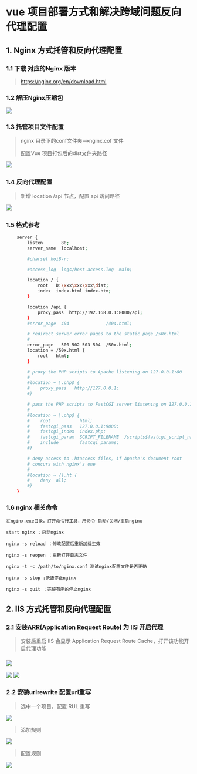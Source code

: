 # vue 项目部署方式和解决跨域问题反向代理配置

## 1. Nginx 方式托管和反向代理配置

### 	1.1	下载 对应的Nginx 版本 

> https://nginx.org/en/download.html

### 	1.2 	解压Nginx压缩包

<img src="https://raw.githubusercontent.com/Edward1220/Vue-project-publish-and-proxy-config/master/image/nginxpath.png"/>

### 	1.3 	托管项目文件配置

> nginx 目录下的conf文件夹——>nginx.cof 文件
>
> 配置Vue 项目打包后的dist文件夹路径

​	<img src="https://raw.githubusercontent.com/Edward1220/Vue-project-publish-and-proxy-config/master/image/configdistpath.png"/>

### 1.4	 反向代理配置

> 新增 location /api 节点，配置 api 访问路径

​		<img src="https://raw.githubusercontent.com/Edward1220/Vue-project-publish-and-proxy-config/master/image/configapipath.png"/>

### 1.5	格式参考

```bash
    server {
        listen       80;
        server_name  localhost;

        #charset koi8-r;

        #access_log  logs/host.access.log  main;

        location / {
            root   D:\xxx\xxx\xxx\dist;
            index  index.html index.htm;
        }

        location /api {
            proxy_pass  http://192.168.0.1:8000/api;
        }
        #error_page  404              /404.html;

        # redirect server error pages to the static page /50x.html
        #
        error_page   500 502 503 504  /50x.html;
        location = /50x.html {
            root   html;
        }

        # proxy the PHP scripts to Apache listening on 127.0.0.1:80
        #
        #location ~ \.php$ {
        #    proxy_pass   http://127.0.0.1;
        #}

        # pass the PHP scripts to FastCGI server listening on 127.0.0.1:9000
        #
        #location ~ \.php$ {
        #    root           html;
        #    fastcgi_pass   127.0.0.1:9000;
        #    fastcgi_index  index.php;
        #    fastcgi_param  SCRIPT_FILENAME  /scripts$fastcgi_script_name;
        #    include        fastcgi_params;
        #}

        # deny access to .htaccess files, if Apache's document root
        # concurs with nginx's one
        #
        #location ~ /\.ht {
        #    deny  all;
        #}
    }
```



### 1.6	nginx 相关命令

```
在nginx.exe目录，打开命令行工具，用命令 启动/关闭/重启nginx  

start nginx ：启动nginx

nginx -s reload ：修改配置后重新加载生效

nginx -s reopen ：重新打开日志文件

nginx -t -c /path/to/nginx.conf 测试nginx配置文件是否正确

nginx -s stop :快速停止nginx

nginx -s quit ：完整有序的停止nginx
```



## 2.	IIS 方式托管和反向代理配置

### 	2.1	安装ARR(Application Request Route) 为 IIS 开启代理

> 安装后重启 IIS 会显示 Application Request Route Cache，打开该功能开启代理功能

### <img src="https://raw.githubusercontent.com/Edward1220/Vue-project-publish-and-proxy-config/master/image/arr.png"/>

<img src="https://raw.githubusercontent.com/Edward1220/Vue-project-publish-and-proxy-config/master/image/configproxy.png"/>

<img src="https://raw.githubusercontent.com/Edward1220/Vue-project-publish-and-proxy-config/master/image/setproxyenable.png"/>

### 	2.2	安装urlrewrite 配置url重写

> 选中一个项目，配置 RUL 重写 

![](https://raw.githubusercontent.com/Edward1220/Vue-project-publish-and-proxy-config/master/image/configurl.png)

> 添加规则

![](https://raw.githubusercontent.com/Edward1220/Vue-project-publish-and-proxy-config/master/image/addrule.png)

> 配置规则

![](https://raw.githubusercontent.com/Edward1220/Vue-project-publish-and-proxy-config/master/image/editrule.png)


